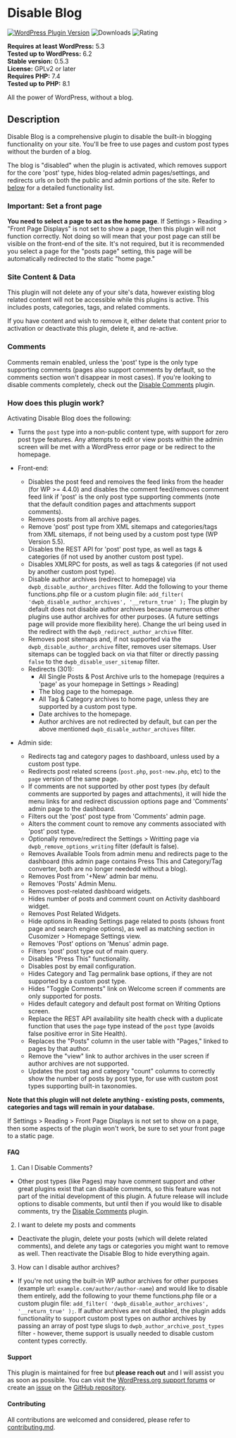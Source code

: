 Disable Blog
======================

[![WordPress Plugin Version](https://img.shields.io/wordpress/plugin/v/disable-blog)](https://wordpress.org/plugins/disable-blog/) ![Downloads](https://img.shields.io/wordpress/plugin/dt/disable-blog.svg) ![Rating](https://img.shields.io/wordpress/plugin/r/disable-blog.svg)

**Requires at least WordPress:** 5.3  
**Tested up to WordPress:** 6.2  
**Stable version:** 0.5.3  
**License:** GPLv2 or later  
**Requires PHP:** 7.4  
**Tested up to PHP:** 8.1  

All the power of WordPress, without a blog.

## Description

Disable Blog is a comprehensive plugin to disable the built-in blogging functionality on your site. You'll be free to use pages and custom post types without the burden of a blog.

The blog is "disabled" when the plugin is activated, which removes support for the core 'post' type, hides blog-related admin pages/settings, and redirects urls on both the public and admin portions of the site. Refer to [below](#how-does-this-plugin-work) for a detailed functionality list.

### Important: Set a front page

**You need to select a page to act as the home page**. If Settings > Reading > "Front Page Displays" is not set to show a page, then this plugin will not function correctly. Not doing so will mean that your post page can still be visible on the front-end of the site. It's not required, but it is recommended you select a page for the  "posts page" setting, this page will be automatically redirected to the static "home page."

### Site Content & Data

This plugin will not delete any of your site's data, however existing blog related content will not be accessible while this plugins is active. This includes posts, categories, tags, and related comments.

If you have content and wish to remove it, either delete that content prior to activation or deactivate this plugin, delete it, and re-active. 

### Comments

Comments remain enabled, unless the 'post' type is the only type supporting comments (pages also support comments by default, so the comments section won't disappear in most cases). If you're looking to disable comments completely, check out the [Disable Comments](https://wordpress.org/plugins/disable-comments/) plugin.

### How does this plugin work?

Activating Disable Blog does the following:

- Turns the `post` type into a non-public content type, with support for zero post type features. Any attempts to edit or view posts within the admin screen will be met with a WordPress error page or be redirect to the homepage.

- Front-end:
	- Disables the post feed and remoives the feed links from the header (for WP >= 4.4.0) and disables the comment feed/removes comment feed link if 'post' is the only post type supporting comments (note that the default condition pages and attachments support comments).
	- Removes posts from all archive pages.
	- Remove 'post' post type from XML sitemaps and categories/tags from XML sitemaps, if not being used by a custom post type (WP Version 5.5).
	- Disables the REST API for 'post' post type, as well as tags & categories (if not used by another custom post type).
	- Disables XMLRPC for posts, as well as tags & categories (if not used by another custom post type).
	- Disable author archives (redirect to homepage) via `dwpb_disable_author_archives` filter. Add the following to your theme functions.php file or a custom plugin file: `add_filter( 'dwpb_disable_author_archives', '__return_true' );` The plugin by default does not disable author archives because numerous other plugins use author archives for other purposes. (A future settings page will provide more flexibility here). Change the url being used in the redirect with the `dwpb_redirect_author_archive` filter.
	- Removes post sitemaps and, if not supported via the `dwpb_disable_author_archive` filter, removes user sitemaps. User sitemaps can be toggled back on via that filter or directly passing `false` to the `dwpb_disable_user_sitemap` filter.
	- Redirects (301):
		- All Single Posts & Post Archive urls to the homepage (requires a 'page' as your homepage in Settings > Reading)
		- The blog page to the homepage.
		- All Tag & Category archives to home page, unless they are supported by a custom post type.
		- Date archives to the homepage.
		- Author archives are not redirected by default, but can per the above mentioned `dwpb_disable_author_archives` filter.

- Admin side:
	- Redirects tag and category pages to dashboard, unless used by a custom post type.
	- Redirects post related screens (`post.php`, `post-new.php`, etc) to the `page` version of the same page.
	- If comments are not supported by other post types (by default comments are supported by pages and attachments), it will hide the menu links for and redirect discussion options page and 'Comments' admin page to the dashboard.
	- Filters out the 'post' post type from 'Comments' admin page.
	- Alters the comment count to remove any comments associated with 'post' post type.
	- Optionally remove/redirect the Settings > Writting page via `dwpb_remove_options_writing` filter (default is false).
	- Removes Available Tools from admin menu and redirects page to the dashboard (this admin page contains Press This and Category/Tag converter, both are no longer neededd without a blog).
	- Removes Post from '+New' admin bar menu.
	- Removes 'Posts' Admin Menu.
	- Removes post-related dashboard widgets.
	- Hides number of posts and comment count on Activity dashboard widget.
	- Removes Post Related Widgets.
	- Hide options in Reading Settings page related to posts (shows front page and search engine options), as well as matching section in Cusomizer > Homepage Settings view.
	- Removes 'Post' options on 'Menus' admin page.
	- Filters 'post' post type out of main query.
	- Disables "Press This" functionality.
	- Disables post by email configuration.
	- Hides Category and Tag permalink base options, if they are not supported by a custom post type.
	- Hides "Toggle Comments" link on Welcome screen if comments are only supported for posts.
	- Hides default category and default post format on Writing Options screen.
	- Replace the REST API availability site health check with a duplicate function that uses the `page` type instead of the `post` type (avoids false positive error in Site Health).
	- Replaces the "Posts" column in the user table with "Pages," linked to pages by that author.
	- Remove the "view" link to author archives in the user screen if author archives are not supported.
	- Updates the post tag and category "count" columns to correctly show the number of posts by post type, for use with custom post types supporting built-in taxonomies.

**Note that this plugin will not delete anything - existing posts, comments, categories and tags will remain in your database.** 

If Settings > Reading > Front Page Displays is not set to show on a page, then some aspects of the plugin won't work, be sure to set your front page to a static page.

#### FAQ

1. Can I Disable Comments?
 - Other post types (like Pages) may have comment support and other great plugins exist that can disable comments, so this feature was not part of the initial development of this plugin. A future release will include options to disable comments, but until then if you would like to disable comments, try the [Disable Comments](https://wordpress.org/plugins/disable-comments/) plugin.
2. I want to delete my posts and comments
 - Deactivate the plugin, delete your posts (which will delete related comments), and delete any tags or categories you might want to remove as well. Then reactivate the Disable Blog to hide everything again.
3. How can I disable author archives?
 - If you're not using the built-in WP author archives for other purposes (example url: `example.com/author/author-name`) and would like to disable them entirely, add the following to your theme functions.php file or a custom plugin file: `add_filter( 'dwpb_disable_author_archives', '__return_true' );`. If author archives are not disabled, the plugin adds functionality to support custom post types on author archives by passing an array of post type slugs to `dwpb_author_archive_post_types` filter - however, theme support is usually needed to disable custom content types correctly.

#### Support

This plugin is maintained for free but **please reach out** and I will assist you as soon as possible. You can visit the [WordPress.org support forums](https://wordpress.org/support/plugin/disable-blog/) or create an [issue](https://github.com/joshuadavidnelson/disable-blog/issues/) on the [GitHub repository](https://github.com/joshuadavidnelson/disable-blog/).

#### Contributing

All contributions are welcomed and considered, please refer to [contributing.md](contributing.md).
